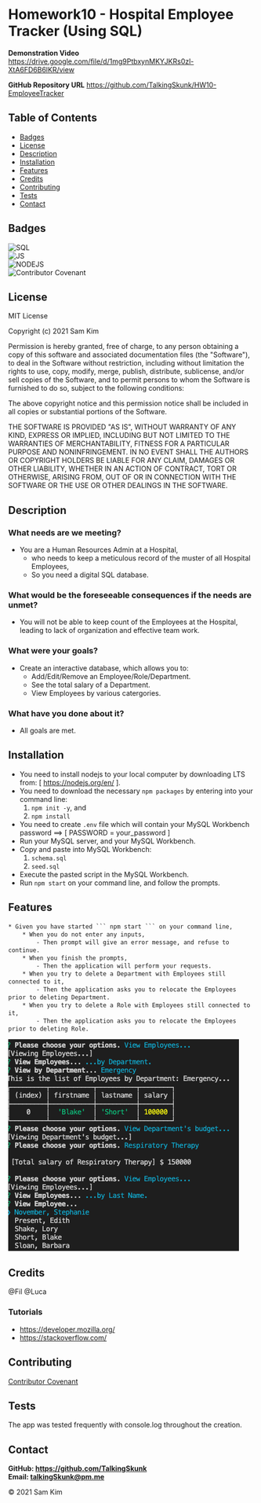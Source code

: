 # Homework10 - Hospital Employee Tracker (Using SQL)

**Demonstration Video**
https://drive.google.com/file/d/1mg9PtbxynMKYJKRs0zl-XtA6FD6B6lKR/view

**GitHub Repository URL**
https://github.com/TalkingSkunk/HW10-EmployeeTracker



## Table of Contents

* [Badges](#badges)
* [License](#license)
* [Description](#description)
* [Installation](#installation)
* [Features](#features)
* [Credits](#credits)
* [Contributing](#contributing)
* [Tests](#tests)
* [Contact](#contact)



## Badges
![SQL](https://img.shields.io/badge/SQL-Spearhead-blue)  
![JS](https://img.shields.io/badge/JavaScript-Strife-darkgreen)  
![NODEJS](https://img.shields.io/badge/NodeJS-Steadfast-saddlebrown)  
![Contributor Covenant](https://img.shields.io/badge/Contributor%20Covenant-v2.0%20adopted-ff69b4.svg)  



## License

MIT License

Copyright (c) 2021 Sam Kim

Permission is hereby granted, free of charge, to any person obtaining a copy
of this software and associated documentation files (the "Software"), to deal
in the Software without restriction, including without limitation the rights
to use, copy, modify, merge, publish, distribute, sublicense, and/or sell
copies of the Software, and to permit persons to whom the Software is
furnished to do so, subject to the following conditions:

The above copyright notice and this permission notice shall be included in all
copies or substantial portions of the Software.

THE SOFTWARE IS PROVIDED "AS IS", WITHOUT WARRANTY OF ANY KIND, EXPRESS OR
IMPLIED, INCLUDING BUT NOT LIMITED TO THE WARRANTIES OF MERCHANTABILITY,
FITNESS FOR A PARTICULAR PURPOSE AND NONINFRINGEMENT. IN NO EVENT SHALL THE
AUTHORS OR COPYRIGHT HOLDERS BE LIABLE FOR ANY CLAIM, DAMAGES OR OTHER
LIABILITY, WHETHER IN AN ACTION OF CONTRACT, TORT OR OTHERWISE, ARISING FROM,
OUT OF OR IN CONNECTION WITH THE SOFTWARE OR THE USE OR OTHER DEALINGS IN THE
SOFTWARE.



## Description

### What needs are we meeting?
* You are a Human Resources Admin at a Hospital,
    * who needs to keep a meticulous record of the muster of all Hospital Employees,
    * So you need a digital SQL database.


### What would be the foreseeable consequences if the needs are unmet?
* You will not be able to keep count of the Employees at the Hospital, leading to lack of organization and effective team work.


### What were your goals?
* Create an interactive database, which allows you to:
  - Add/Edit/Remove an Employee/Role/Department.
  - See the total salary of a Department.
  - View Employees by various catergories.


### What have you done about it?
* All goals are met.



## Installation

* You need to install nodejs to your local computer by downloading LTS from: [ https://nodejs.org/en/ ].
* You need to download the necessary ``` npm packages ``` by entering into your command line:
    1. ``` npm init -y ```, and
    2. ``` npm install ```
* You need to create ``` .env ``` file which will contain your MySQL Workbench password ==> [ PASSWORD = your_password ]
* Run your MySQL server, and your MySQL Workbench.
* Copy and paste into MySQL Workbench:
    1. ``` schema.sql ```
    2. ``` seed.sql ```
* Execute the pasted script in the MySQL Workbench.
* Run ``` npm start ``` on your command line, and follow the prompts.




## Features

```
* Given you have started ``` npm start ``` on your command line,
    * When you do not enter any inputs,
        - Then prompt will give an error message, and refuse to continue.
    * When you finish the prompts,
        - Then the application will perform your requests.
    * When you try to delete a Department with Employees still connected to it,
        - Then the application asks you to relocate the Employees prior to deleting Department.
    * When you try to delete a Role with Employees still connected to it,
        - Then the application asks you to relocate the Employees prior to deleting Role.
```

![Screenshot of working website](./hw10.png)



## Credits

@Fil
@Luca

### Tutorials
* https://developer.mozilla.org/
* https://stackoverflow.com/



## Contributing

[Contributor Covenant](https://www.contributor-covenant.org/version/2/0/code_of_conduct/code_of_conduct.md)



## Tests

The app was tested frequently with console.log throughout the creation.



## Contact

**GitHub: https://github.com/TalkingSkunk**  
**Email: talkingSkunk@pm.me**



&copy; 2021 Sam Kim